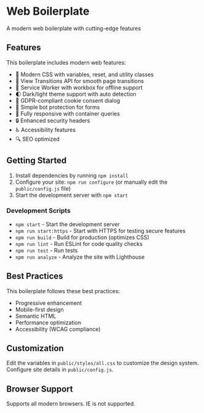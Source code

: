 # Web Boilerplate

A modern web boilerplate with cutting-edge features

## Features

This boilerplate includes modern web features:

-   🎨 Modern CSS with variables, reset, and utility classes
-   🚀 View Transitions API for smooth page transitions
-   🔄 Service Worker with workbox for offline support
-   🌓 Dark/light theme support with auto detection
-   🍪 GDPR-compliant cookie consent dialog
-   🤖 Simple bot protection for forms
-   📱 Fully responsive with container queries
-   🔒 Enhanced security headers
-   ♿ Accessibility features
-   🔍 SEO optimized

## Getting Started

1. Install dependencies by running `npm install`
2. Configure your site: `npm run configure` (or manually edit the `public/config.js` file)
3. Start the development server with `npm start`

### Development Scripts

-   `npm start` - Start the development server
-   `npm run start:https` - Start with HTTPS for testing secure features
-   `npm run build` - Build for production (optimizes CSS)
-   `npm run lint` - Run ESLint for code quality checks
-   `npm run test` - Run tests
-   `npm run analyze` - Analyze the site with Lighthouse

## Best Practices

This boilerplate follows these best practices:

-   Progressive enhancement
-   Mobile-first design
-   Semantic HTML
-   Performance optimization
-   Accessibility (WCAG compliance)

## Customization

Edit the variables in `public/styles/all.css` to customize the design system.
Configure site details in `public/config.js`.

## Browser Support

Supports all modern browsers. IE is not supported.
